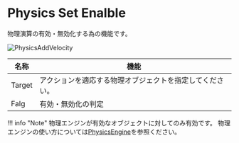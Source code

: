 # Physics Set Enalble

物理演算の有効・無効化する為の機能です。

![PhysicsAddVelocity](img/SetEnable.jpg)

| 名称 |  機能  |
| ----   | ---- |
| Target | アクションを適応する物理オブジェクトを指定してください。 |
| Falg | 有効・無効化の判定　|

!!! info "Note"
    物理エンジンが有効なオブジェクトに対してのみ有効です。
    物理エンジンの使い方については[PhysicsEngine](../../WorldMakingGuide/PhysicsEngine.md)を参照ください。
